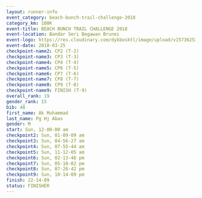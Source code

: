 ```yaml
---
layout: runner-info 
event_category: beach-bunch-trail-challenge-2018 
category_km: 100K 
event-title: BEACH BUNCH TRAIL CHALLENGE 2018 
event-location: Bandar Seri Begawan Brunei 
event-logo: https://res.cloudinary.com/dykbosktl/image/upload/v1573625354/Logo/Logo_qug4sc.jpg 
event-date: 2018-03-25 
checkpoint-name2: CP2 (T-2) 
checkpoint-name3: CP3 (T-3) 
checkpoint-name4: CP4 (T-4) 
checkpoint-name5: CP6 (T-5) 
checkpoint-name6: CP7 (T-6) 
checkpoint-name7: CP8 (T-7) 
checkpoint-name8: CP9 (T-8) 
checkpoint-name9: FINISH (T-9) 
overall_rank: 19
gender_rank: 15
bib: 48
first_name: Ak Muhammad
last_name: Pg Hj Abas
gender: M
start: Sun, 12-00-00 am
checkpoint2: Sun, 01-09-09 am
checkpoint3: Sun, 04-56-27 am
checkpoint4: Sun, 07-55-44 am
checkpoint5: Sun, 11-12-05 am
checkpoint6: Sun, 02-13-46 pm
checkpoint7: Sun, 05-10-02 pm
checkpoint8: Sun, 07-26-42 pm
checkpoint9: Sun, 10-14-09 pm
finish: 22-14-09
status: FINISHER
---
```

